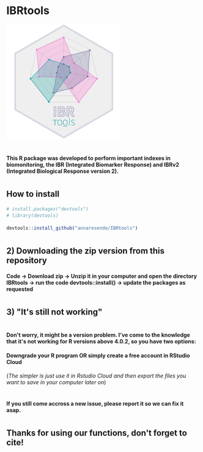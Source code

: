 # IBRtools 
<img src="hexlogo/r-ibr-logo.png" width = "300">

# 
#### This R package was developed to perform important indexes in biomonitoring, the IBR (Integrated Biomarker Response) and IBRv2 (Integrated Biological Response version 2).
#
#
## How to install
```r
# install.packages("devtools")
# library(devtools)

devtools::install_github("annaresende/IBRtools")

```
#
## 2) Downloading the zip version from this repository
####  Code -> Download zip -> Unzip it in your computer and open the directory IBRtools -> run the code devtools::install() -> update the packages as requested 
#
## 3) "It's still not working"
# 
#### Don't worry, it might be a version problem. I've come to the knowledge that it's not working for R versions above 4.0.2, so you have two options:
#### Downgrade your R program OR simply create a free account in RStudio Cloud
(*The simpler is just use it in Rstudio Cloud and then export the files you want to save in your computer later on*)
#
#### If you still come accross a new issue, please report it so we can fix it asap.
#
## Thanks for using our functions, don't forget to cite!

